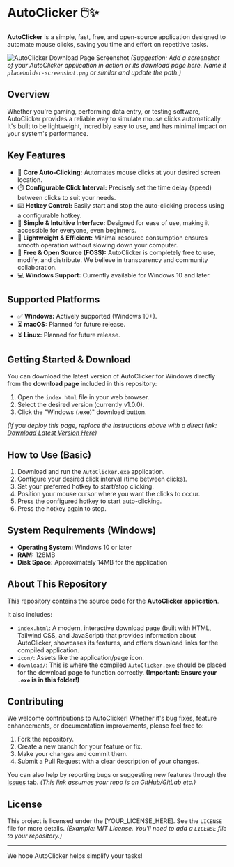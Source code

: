# AutoClicker 🖱️✨

**AutoClicker** is a simple, fast, free, and open-source application designed to automate mouse clicks, saving you time and effort on repetitive tasks.

![AutoClicker Download Page Screenshot](placeholder-screenshot.png)
*(Suggestion: Add a screenshot of your AutoClicker application in action or its download page here. Name it `placeholder-screenshot.png` or similar and update the path.)*

## Overview

Whether you're gaming, performing data entry, or testing software, AutoClicker provides a reliable way to simulate mouse clicks automatically. It's built to be lightweight, incredibly easy to use, and has minimal impact on your system's performance.

## Key Features

*   🌟 **Core Auto-Clicking:** Automates mouse clicks at your desired screen location.
*   ⏱️ **Configurable Click Interval:** Precisely set the time delay (speed) between clicks to suit your needs.
*   ⌨️ **Hotkey Control:** Easily start and stop the auto-clicking process using a configurable hotkey.
*   🎨 **Simple & Intuitive Interface:** Designed for ease of use, making it accessible for everyone, even beginners.
*   🚀 **Lightweight & Efficient:** Minimal resource consumption ensures smooth operation without slowing down your computer.
*   💖 **Free & Open Source (FOSS):** AutoClicker is completely free to use, modify, and distribute. We believe in transparency and community collaboration.
*   💻 **Windows Support:** Currently available for Windows 10 and later.

## Supported Platforms

*   ✅ **Windows:** Actively supported (Windows 10+).
*   ⏳ **macOS:** Planned for future release.
*   ⏳ **Linux:** Planned for future release.

## Getting Started & Download

You can download the latest version of AutoClicker for Windows directly from the **download page** included in this repository:

1.  Open the `index.html` file in your web browser.
2.  Select the desired version (currently v1.0.0).
3.  Click the "Windows (.exe)" download button.

*(If you deploy this page, replace the instructions above with a direct link: [Download Latest Version Here](YOUR_LIVE_DOWNLOAD_PAGE_LINK))*

## How to Use (Basic)

1.  Download and run the `AutoClicker.exe` application.
2.  Configure your desired click interval (time between clicks).
3.  Set your preferred hotkey to start/stop clicking.
4.  Position your mouse cursor where you want the clicks to occur.
5.  Press the configured hotkey to start auto-clicking.
6.  Press the hotkey again to stop.

## System Requirements (Windows)

*   **Operating System:** Windows 10 or later
*   **RAM:** 128MB
*   **Disk Space:** Approximately 14MB for the application

## About This Repository

This repository contains the source code for the **AutoClicker application**.

It also includes:
*   `index.html`: A modern, interactive download page (built with HTML, Tailwind CSS, and JavaScript) that provides information about AutoClicker, showcases its features, and offers download links for the compiled application.
*   `icon/`: Assets like the application/page icon.
*   `download/`: This is where the compiled `AutoClicker.exe` should be placed for the download page to function correctly. **(Important: Ensure your `.exe` is in this folder!)**

## Contributing

We welcome contributions to AutoClicker! Whether it's bug fixes, feature enhancements, or documentation improvements, please feel free to:

1.  Fork the repository.
2.  Create a new branch for your feature or fix.
3.  Make your changes and commit them.
4.  Submit a Pull Request with a clear description of your changes.

You can also help by reporting bugs or suggesting new features through the [Issues](../../issues) tab. *(This link assumes your repo is on GitHub/GitLab etc.)*

## License

This project is licensed under the [YOUR_LICENSE_HERE]. See the `LICENSE` file for more details.
*(Example: MIT License. You'll need to add a `LICENSE` file to your repository.)*

---

We hope AutoClicker helps simplify your tasks!
